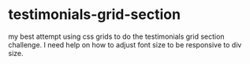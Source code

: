 # testimonials-grid-section
my best attempt using css grids to do the testimonials grid section challenge. I need help on how to adjust font size to be responsive to div size.
